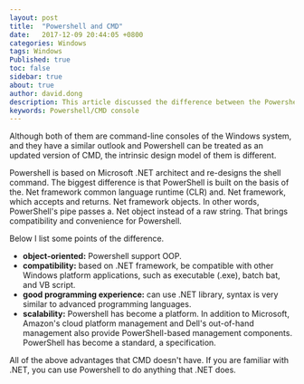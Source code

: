 ```yaml
---
layout: post
title:  "Powershell and CMD"
date:   2017-12-09 20:44:05 +0800
categories: Windows
tags: Windows
Published: true
toc: false
sidebar: true
about: true
author: david.dong
description: This article discussed the difference between the Powershell and CMD (Windows console).
keywords: Powershell/CMD console
---
```

Although both of them are command-line consoles of the Windows system, and they have a similar outlook and Powershell can be treated as an updated version of CMD, the intrinsic design model of them is different. 

Powershell is based on Microsoft .NET architect and re-designs the shell command. The biggest difference is that PowerShell is built on the basis of the. Net framework common language runtime (CLR) and. Net framework, which accepts and returns. Net framework objects. In other words, PowerShell's pipe passes a. Net object instead of a raw string. That brings compatibility and convenience for Powershell.

Below I list some points of the difference.

+ **object-oriented:** Powershell support OOP.
+ **compatibility:** based on .NET framework, be compatible with other Windows platform applications, such as executable (.exe), batch bat, and VB script.
+ **good programming experience:** can use .NET library, syntax is very similar to advanced programming languages.
+ **scalability:** Powershell has become a platform. In addition to Microsoft, Amazon's cloud platform management and Dell's out-of-hand management also provide PowerShell-based management components. PowerShell has become a standard, a specification.
 
All of the above advantages that CMD doesn't have. If you are familiar with .NET, you can use Powershell to do anything that .NET does. 